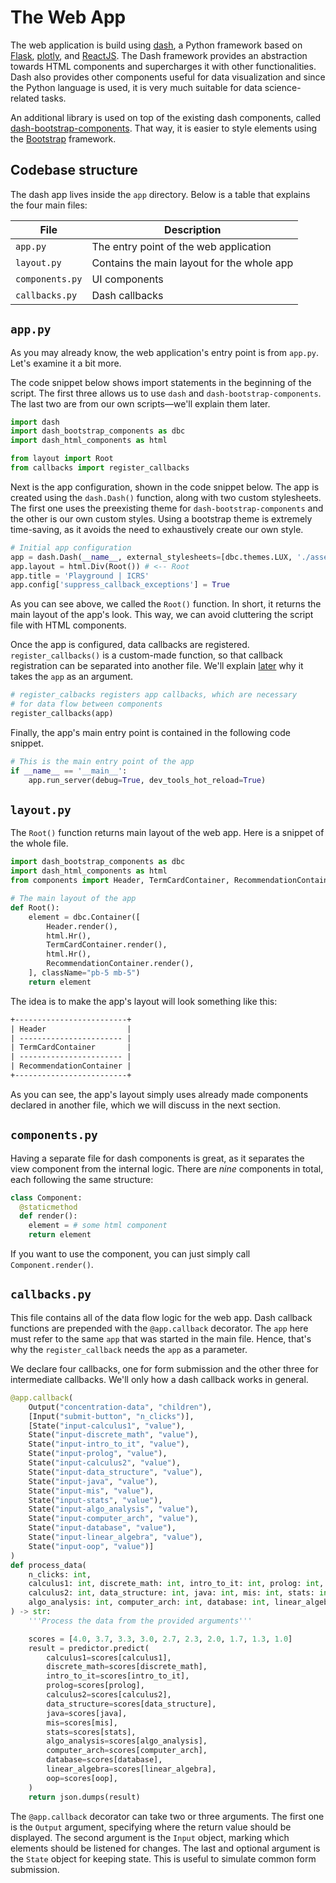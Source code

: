 # The Web App

The web application is build using [dash](https://dash.plot.ly), a Python framework based on [Flask](http://flask.pocoo.org/), [plotly](https://plot.ly/), and [ReactJS](https://reactjs.org/). The Dash framework provides an abstraction towards HTML components and supercharges it with other functionalities. Dash also provides other components useful for data visualization and since the Python language is used, it is very much suitable for data science-related tasks.

An additional library is used on top of the existing dash components, called [dash-bootstrap-components](https://github.com/facultyai/dash-bootstrap-components). That way, it is easier to style elements using the [Bootstrap](https://getbootstrap.com/) framework.

## Codebase structure

The dash app lives inside the `app` directory. Below is a table that explains the four main files:

| File            | Description                                |
| --------------- | ------------------------------------------ |
| `app.py`        | The entry point of the web application     |
| `layout.py`     | Contains the main layout for the whole app |
| `components.py` | UI components                              |
| `callbacks.py`  | Dash callbacks                             |

## `app.py`

As you may already know, the web application's entry point is from `app.py`. Let's examine it a bit more.

The code snippet below shows import statements in the beginning of the script. The first three allows us to use `dash` and `dash-bootstrap-components`. The last two are from our own scripts&mdash;we'll explain them later.

```python
import dash
import dash_bootstrap_components as dbc
import dash_html_components as html

from layout import Root
from callbacks import register_callbacks
```

Next is the app configuration, shown in the code snippet below. The app is created using the `dash.Dash()` function, along with two custom stylesheets. The first one uses the preexisting theme for `dash-bootstrap-components` and the other is our own custom styles. Using a bootstrap theme is extremely time-saving, as it avoids the need to exhaustively create our own style.

```python
# Initial app configuration
app = dash.Dash(__name__, external_stylesheets=[dbc.themes.LUX, './assets/custom.css'])
app.layout = html.Div(Root()) # <-- Root
app.title = 'Playground | ICRS'
app.config['suppress_callback_exceptions'] = True
```

As you can see above, we called the `Root()` function. In short, it returns the main layout of the app's look. This way, we can avoid cluttering the script file with HTML components.

Once the app is configured, data callbacks are registered. `register_callbacks()` is a custom-made function, so that callback registration can be separated into another file. We'll explain [later]() why it takes the `app` as an argument.

```python
# register_calbacks registers app callbacks, which are necessary
# for data flow between components
register_callbacks(app)
```

Finally, the app's main entry point is contained in the following code snippet.

```python
# This is the main entry point of the app
if __name__ == '__main__':
    app.run_server(debug=True, dev_tools_hot_reload=True)
```

## `layout.py`

The `Root()` function returns main layout of the web app. Here is a snippet of the whole file.

```python
import dash_bootstrap_components as dbc
import dash_html_components as html
from components import Header, TermCardContainer, RecommendationContainer

# The main layout of the app
def Root():
    element = dbc.Container([
        Header.render(),
        html.Hr(),
        TermCardContainer.render(),
        html.Hr(),
        RecommendationContainer.render(),
    ], className="pb-5 mb-5")
    return element
```

The idea is to make the app's layout will look something like this:

```txt
+-------------------------+
| Header                  |
| ----------------------- |
| TermCardContainer       |
| ----------------------- |
| RecommendationContainer |
+-------------------------+
```

As you can see, the app's layout simply uses already made components declared in another file, which we will discuss in the next section.

## `components.py`

Having a separate file for dash components is great, as it separates the view component from the internal logic. There are *nine* components in total, each following the same structure:

```python
class Component:
  @staticmethod
  def render():
    element = # some html component
    return element
```

If you want to use the component, you can just simply call `Component.render()`.

## `callbacks.py`

This file contains all of the data flow logic for the web app. Dash callback functions are prepended with the `@app.callback` decorator. The `app` here must refer to the same `app` that was started in the main file. Hence, that's why the `register_callback` needs the `app` as a parameter.

We declare four callbacks, one for form submission and the other three for intermediate callbacks. We'll only how a dash callback works in general.

```python
@app.callback(
    Output("concentration-data", "children"),
    [Input("submit-button", "n_clicks")],
    [State("input-calculus1", "value"),
    State("input-discrete_math", "value"),
    State("input-intro_to_it", "value"),
    State("input-prolog", "value"),
    State("input-calculus2", "value"),
    State("input-data_structure", "value"),
    State("input-java", "value"),
    State("input-mis", "value"),
    State("input-stats", "value"),
    State("input-algo_analysis", "value"),
    State("input-computer_arch", "value"),
    State("input-database", "value"),
    State("input-linear_algebra", "value"),
    State("input-oop", "value")]
)
def process_data(
    n_clicks: int,
    calculus1: int, discrete_math: int, intro_to_it: int, prolog: int,
    calculus2: int, data_structure: int, java: int, mis: int, stats: int,
    algo_analysis: int, computer_arch: int, database: int, linear_algebra: int, oop: int,
) -> str:
    '''Process the data from the provided arguments'''

    scores = [4.0, 3.7, 3.3, 3.0, 2.7, 2.3, 2.0, 1.7, 1.3, 1.0]
    result = predictor.predict(
        calculus1=scores[calculus1],
        discrete_math=scores[discrete_math],
        intro_to_it=scores[intro_to_it],
        prolog=scores[prolog],
        calculus2=scores[calculus2],
        data_structure=scores[data_structure],
        java=scores[java],
        mis=scores[mis],
        stats=scores[stats],
        algo_analysis=scores[algo_analysis],
        computer_arch=scores[computer_arch],
        database=scores[database],
        linear_algebra=scores[linear_algebra],
        oop=scores[oop],
    )
    return json.dumps(result)
```

The `@app.callback` decorator can take two or three arguments. The first one is the `Output` argument, specifying where the return value should be displayed. The second argument is the `Input` object, marking which elements should be listened for changes. The last and optional argument is the `State` object for keeping state. This is useful to simulate common form submission.
